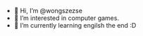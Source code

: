 - 👋 Hi, I’m @wongszezse
- 👀 I’m interested in computer games.
- 🌱 I’m currently learning engilsh
the end :D
<!---
wongszezse/wongszezse is a ✨ special ✨ repository because its `README.md` (this file) appears on your GitHub profile.
You can click the Preview link to take a look at your changes.
--->
